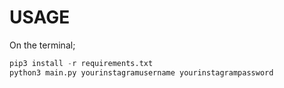 # USAGE

On the terminal;

```python
pip3 install -r requirements.txt
python3 main.py yourinstagramusername yourinstagrampassword 
```